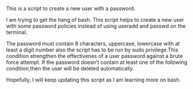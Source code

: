 This is a script to create a new user with a password.

I am trying to get the hang of bash. This script helps to create a new user with some password policies instead of using useradd and passwd on the terminal.

The password must contain 8 characters, uppercase, lowercase with at least a digit number also the script has to be run by sudo privilege.This condition strengthen the effectivenes of a user password against a brute force attempt. If the password doesn't contain at least one of the following condition,then the user will be deleted automatically.

Hopefully, I will keep updating this script as I am learning more on bash. 
